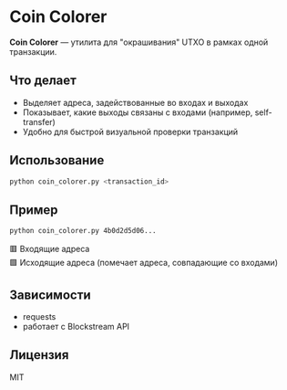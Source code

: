 # Coin Colorer

**Coin Colorer** — утилита для "окрашивания" UTXO в рамках одной транзакции.

## Что делает

- Выделяет адреса, задействованные во входах и выходах
- Показывает, какие выходы связаны с входами (например, self-transfer)
- Удобно для быстрой визуальной проверки транзакций

## Использование

```bash
python coin_colorer.py <transaction_id>
```

## Пример

```bash
python coin_colorer.py 4b0d2d5d06...
```

🟥 Входящие адреса  
🟩 Исходящие адреса (помечает адреса, совпадающие со входами)

## Зависимости

- requests
- работает с Blockstream API

## Лицензия

MIT
